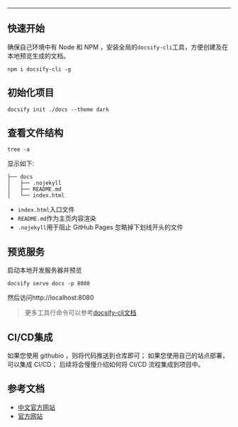 
<article-title title="Docsify构建站点"></article-title>

<article-meta date="2023年7月21日"></article-meta>

--- 
## 快速开始
确保自己环境中有 Node 和 NPM ，安装全局的`docsify-cli`工具，方便创建及在本地预览生成的文档。
```shell
npm i docsify-cli -g
```

## 初始化项目
```shell
docsify init ./docs --theme dark
```

## 查看文件结构
```shell
tree -a
```
显示如下:
```shell
├── docs
│   ├── .nojekyll
│   ├── README.md
│   └── index.html
```
- `index.html`入口文件
- `README.md`作为主页内容渲染
- `.nojekyll`用于阻止 GitHub Pages 忽略掉下划线开头的文件

## 预览服务
启动本地开发服务器并预览

```shell
docsify serve docs -p 8080
```
然后访问http://localhost:8080

> 更多工具行命令可以参考[docsify-cli文档](https://github.com/docsifyjs/docsify-cli)


## CI/CD集成
如果您使用 githubio ，则将代码推送到仓库即可；
如果您使用自己的站点部署，可以集成 CI/CD；
后续将会慢慢介绍如何将 CI/CD 流程集成到项目中。

## 参考文档

* [中文官方网站](https://docsify.js.org/#/zh-cn/)
* [官方网站](https://docsify.js.org/#/)